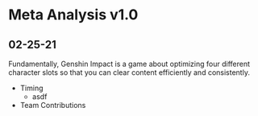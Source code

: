 # Meta Analysis v1.0
## 02-25-21

Fundamentally, Genshin Impact is a game about optimizing four different character slots so that you can clear content efficiently and consistently. 
* Timing
  * asdf
* Team Contributions
